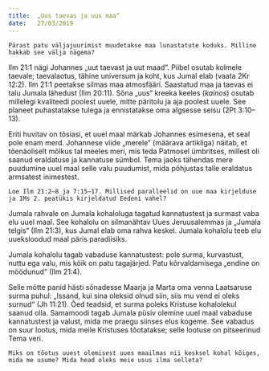 ```yaml
---
title:  „Uus taevas ja uus maa“
date:   27/03/2019
---
```


`Pärast patu väljajuurimist muudetakse maa lunastatute koduks. Milline hakkab see välja nägema?`

Ilm 21:1 nägi Johannes „uut taevast ja uut maad“. Piibel osutab kolmele taevale; taevalaotus, tähine universum ja koht, kus Jumal elab (vaata 2Kr 12:2). Ilm 21:1 peetakse silmas maa atmosfääri. Saastatud maa ja taevas ei talu Jumala lähedust (Ilm 20:11). Sõna „uus“ kreeka keeles (_kainos_) osutab millelegi kvaliteedi poolest uuele, mitte päritolu ja aja poolest uuele. See planeet puhastatakse tulega ja ennistatakse oma algsesse seisu (2Pt 3:10–13).

Eriti huvitav on tõsiasi, et uuel maal märkab Johannes esimesena, et seal pole enam merd. Johannese viide „merele“ (määrava artikliga) näitab, et tõenäoliselt mõlkus tal meeles meri, mis teda Patmosel ümbritses, millest oli saanud eraldatuse ja kannatuse sümbol. Tema jaoks tähendas mere puudumine uuel maal selle valu puudumist, mida põhjustas talle eraldatus armsatest inimestest.

`Loe Ilm 21:2–8 ja 7:15–17. Millised paralleelid on uue maa kirjelduse ja 1Ms 2. peatükis kirjeldatud Eedeni vahel?`

Jumala rahvale on Jumala kohaloluga tagatud kannatustest ja surmast vaba elu uuel maal. See kohalolu on silmanähtav Uues Jeruusalemmas ja „Jumala telgis“ (Ilm 21:3), kus Jumal elab oma rahva keskel. Jumala kohalolu teeb elu uueksloodud maal päris paradiisiks.

Jumala kohalolu tagab vabaduse kannatustest: pole surma, kurvastust, nuttu ega valu, mis kõik on patu tagajärjed. Patu kõrvaldamisega „endine on möödunud“ (Ilm 21:4).

Selle mõtte panid hästi sõnadesse Maarja ja Marta oma venna Laatsaruse surma puhul: „Issand, kui sina oleksid olnud siin, siis mu vend ei oleks surnud“ (Jh 11:21). Õed teadsid, et surma poleks Kristuse kohalolekul saanud olla. Samamoodi tagab Jumala püsiv olemine uuel maal vabaduse kannatustest ja valust, mida me praegu siinses elus kogeme. See vabadus on suur lootus, mida meile Kristuses tõotatakse; selle lootuse on pitseerinud Tema veri.

`Miks on tõotus uuest olemisest uues maailmas nii kesksel kohal kõiges, mida me usume? Mida head oleks meie usus ilma selleta?`
